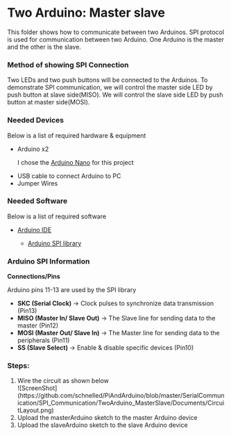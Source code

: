 <h1>Two Arduino: Master slave</h1>
<p>This folder shows how to communicate between two Arduinos. SPI protocol is used for communication between two Arduino. One Arduino is the master and the other is the slave.</p>

<h3>Method of showing SPI Connection</h3>
<p>Two LEDs and two push buttons will be connected to the Arduinos. To demonstrate SPI communication, we will control the master side LED by push button at slave side(MISO). We will control the slave side LED by push button at master side(MOSI).</p>

<h3>Needed Devices</h3>
<p>Below is a list of required hardware & equipment</p>
<ul>
  <li>Arduino x2</li>
  <p>I chose the <a href="https://store.arduino.cc/usa/arduino-nano">Arduino Nano</a> for this project</p>
  <li>USB cable to connect Arduino to PC</li>
  <li>Jumper Wires</li>
</ul>

<h3>Needed Software</h3>
<p>Below is a list of required software</p>
<ul>
  <li><a href="https://www.arduino.cc/en/main/software">Arduino IDE</a></li>
  <ul>
    <li><a href="https://www.arduino.cc/en/Reference/SPI">Arduino SPI library</a></li>
  </ul>
</ul>

<h3>Arduino SPI Information</h3>
<p><strong>Connections/Pins</strong></p>
<p>Arduino pins 11-13 are used by the SPI library</p>
<ul>
  <li><strong>SKC (Serial Clock)</strong> -> Clock pulses to synchronize data transmission (Pin13)</li>
  <li><strong>MISO (Master In/ Slave Out)</strong> -> The Slave line for sending data to the master (Pin12)</li>
  <li><strong>MOSI (Master Out/ Slave In)</strong> -> The Master line for sending data to the peripherals (Pin11)</li>
  <li><strong>SS (Slave Select)</strong> -> Enable & disable specific devices (Pin10)</li>
</ul>

<h3>Steps:</h3>
<ol>
  <li>Wire the circuit as shown below</li>
  ![ScreenShot](https://github.com/schnelled/PiAndArduino/blob/master/SerialCommunication/SPI_Communication/TwoArduino_MasterSlave/Documents/CircuitLayout.png)
  <li>Upload the masterArduino sketch to the master Arduino device</li>
  <li>Upload the slaveArduino sketch to the slave Arduino device</li>
</ol>
